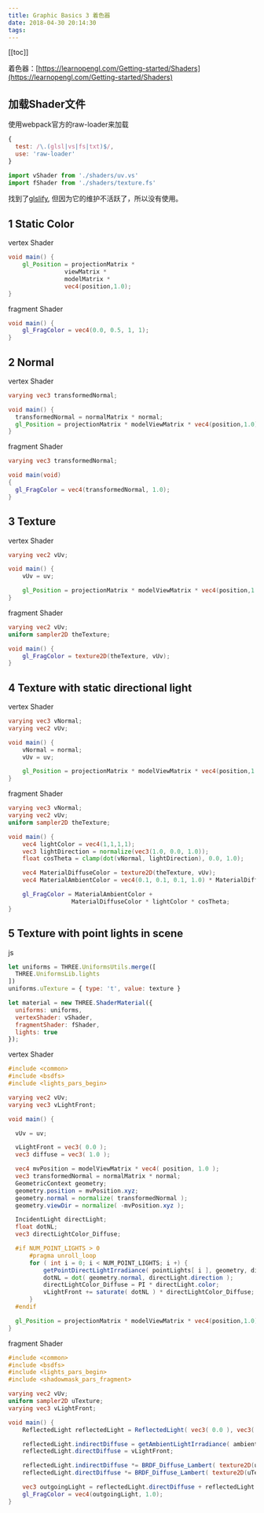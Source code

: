 ```yaml
---
title: Graphic Basics 3 着色器
date: 2018-04-30 20:14:30
tags:
---
```


[[toc]]

着色器：[https://learnopengl.com/Getting-started/Shaders](https://learnopengl.com/Getting-started/Shaders)

## 加载Shader文件

使用webpack官方的raw-loader来加载

``` js
{
  test: /\.(glsl|vs|fs|txt)$/,
  use: 'raw-loader'
}
```
``` js
import vShader from './shaders/uv.vs'
import fShader from './shaders/texture.fs'
```

找到了[glslify](http://stack.gl/packages/#stackgl/glslify), 但因为它的维护不活跃了，所以没有使用。

## 1 Static Color
vertex Shader
``` glsl
void main() {
    gl_Position = projectionMatrix *
                viewMatrix *
                modelMatrix *
                vec4(position,1.0);
}
```
fragment Shader
``` glsl
void main() {
    gl_FragColor = vec4(0.0, 0.5, 1, 1);
}
```

## 2 Normal
vertex Shader
``` glsl
varying vec3 transformedNormal;

void main() {
  transformedNormal = normalMatrix * normal;
  gl_Position = projectionMatrix * modelViewMatrix * vec4(position,1.0);
}
```
fragment Shader
``` glsl
varying vec3 transformedNormal;

void main(void)
{
  gl_FragColor = vec4(transformedNormal, 1.0);
}
```

## 3 Texture
vertex Shader
``` glsl
varying vec2 vUv;

void main() {
    vUv = uv;

    gl_Position = projectionMatrix * modelViewMatrix * vec4(position,1.0);
}
```
fragment Shader
``` glsl
varying vec2 vUv;
uniform sampler2D theTexture;

void main() {
    gl_FragColor = texture2D(theTexture, vUv);
}
```


## 4 Texture with static directional light
vertex Shader
``` glsl
varying vec3 vNormal;
varying vec2 vUv;

void main() {
    vNormal = normal;
    vUv = uv;

    gl_Position = projectionMatrix * modelViewMatrix * vec4(position,1.0);
}
```
fragment Shader
``` glsl
varying vec3 vNormal;
varying vec2 vUv;
uniform sampler2D theTexture;

void main() {
    vec4 lightColor = vec4(1,1,1,1);
    vec3 lightDirection = normalize(vec3(1.0, 0.0, 1.0));
    float cosTheta = clamp(dot(vNormal, lightDirection), 0.0, 1.0);

    vec4 MaterialDiffuseColor = texture2D(theTexture, vUv);
    vec4 MaterialAmbientColor = vec4(0.1, 0.1, 0.1, 1.0) * MaterialDiffuseColor;

    gl_FragColor = MaterialAmbientColor +
                  MaterialDiffuseColor * lightColor * cosTheta;
}
```

## 5 Texture with point lights in scene

js
``` js
let uniforms = THREE.UniformsUtils.merge([
  THREE.UniformsLib.lights
])
uniforms.uTexture = { type: 't', value: texture }

let material = new THREE.ShaderMaterial({
  uniforms: uniforms,
  vertexShader: vShader,
  fragmentShader: fShader,
  lights: true
});
```

vertex Shader
``` glsl
#include <common>
#include <bsdfs>
#include <lights_pars_begin>

varying vec2 vUv;
varying vec3 vLightFront;

void main() {

  vUv = uv;

  vLightFront = vec3( 0.0 );
  vec3 diffuse = vec3( 1.0 );

  vec4 mvPosition = modelViewMatrix * vec4( position, 1.0 );
  vec3 transformedNormal = normalMatrix * normal;
  GeometricContext geometry;
  geometry.position = mvPosition.xyz;
  geometry.normal = normalize( transformedNormal );
  geometry.viewDir = normalize( -mvPosition.xyz );

  IncidentLight directLight;
  float dotNL;
  vec3 directLightColor_Diffuse;

  #if NUM_POINT_LIGHTS > 0
      #pragma unroll_loop
      for ( int i = 0; i < NUM_POINT_LIGHTS; i +) {
          getPointDirectLightIrradiance( pointLights[ i ], geometry, directLight );
          dotNL = dot( geometry.normal, directLight.direction );
          directLightColor_Diffuse = PI * directLight.color;
          vLightFront += saturate( dotNL ) * directLightColor_Diffuse;
      }
  #endif

  gl_Position = projectionMatrix * modelViewMatrix * vec4(position,1.0);
}
```
fragment Shader
``` glsl
#include <common>
#include <bsdfs>
#include <lights_pars_begin>
#include <shadowmask_pars_fragment>

varying vec2 vUv;
uniform sampler2D uTexture;
varying vec3 vLightFront;

void main() {
    ReflectedLight reflectedLight = ReflectedLight( vec3( 0.0 ), vec3( 0.0 ), vec3( 0.0 ), vec3( 0.0 ) );

    reflectedLight.indirectDiffuse = getAmbientLightIrradiance( ambientLightColor );
    reflectedLight.directDiffuse = vLightFront;

    reflectedLight.indirectDiffuse *= BRDF_Diffuse_Lambert( texture2D(uTexture, vUv).rgb );
    reflectedLight.directDiffuse *= BRDF_Diffuse_Lambert( texture2D(uTexture, vUv).rgb ) * getShadowMask();

    vec3 outgoingLight = reflectedLight.directDiffuse + reflectedLight.indirectDiffuse;
    gl_FragColor = vec4(outgoingLight, 1.0);
}
```

